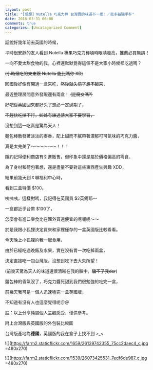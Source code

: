 ```yaml
---
layout: post
title: "[感想] Nutella 巧克力棒 台灣賣的味道不一樣！／能多益隨手杯"
date: 2016-03-31 06:00
comments: true
categories: [Uncatagorized Comment]
---
```


話說好幾年前去英國的時候，

平時很安靜的友人看到 Nutella 榛果巧克力棒頓時眼睛發亮，推薦必買無誤！

一向不愛太甜食物的我，心裡還默默覺得這個不是大家小時候都吃過嗎？

~~(小時候吃的東東跟 Nutella 能比嗎你 XD)~~

回國後好像有開過一盒來吃，~~然後就失憶了想不起來~~，

最近整理房間意外發現還有兩盒！ ~~(是腐女嗎?)~~

好吧從英國回來都好久了想必一定過期了，

~~不趕快吃掉不行，姊姊有練過請大家不要學習，~~

沒想到這一吃真是驚為天人！

麵包棒散發著淡淡的麥香，配上甜而不膩帶著濃郁可可氣味的巧克力醬，

真是太完美了～～～～～～！！！

隱約記得便利商店有引進販售，但印象中還是屬於價格偏高的零食，

為了身材和荷包著想，還是盡量不要對這些東西產生興趣 XDD，

結果前幾天到Ｘ聯福利中心時，

看到三盒特價 $100，

咦咦咦，這樣對嗎，我記得在英國買 $2英鎊耶～

一盒都近乎台幣 $100了，

怎麼會有進口零食比在國外買還便宜的呢呢呢～～

於是我跟小狐狸決定買來和家裡僅存的一盒英國版比較看看。

今天晚上小狐狸約我一起食用，

由於已經吃過晚飯及水果，實在沒有胃一次吃掉兩盒，

決定直接吃一包台灣版，沒想到吃下去大失所望！

(前幾天驚為天人的味道還很清晰在我的腦中，~~騙不了我der~~)

麵包棒的香氣沒了，巧克力醬死甜到我們很勉強的吃完一盒，

前幾天我可是一個人迅速嗑完一盒英國版，

不知道有沒有人也這麼覺得呢＠＠

註：以上分享純屬個人主觀感受，僅供參考。

附上台灣版與英國版的外包裝比較圖

台灣版產地為**德國**，英國版的我在盒子上找不到 >_<


![](https://farm2.staticflickr.com/1659/26139742355_75cc2daec4_c.jpg =480x270)

![](https://farm2.staticflickr.com/1539/26073425531_7edf6de987_c.jpg =480x270)





